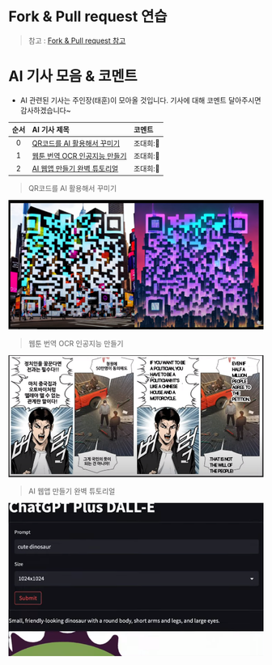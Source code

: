 # Fork & Pull request 연습

> 참고 : [Fork & Pull request 참고](https://modulabs.notion.site/GitHub-5-d96b191a2daa4009bfa6958ced2afc9d)

# AI 기사 모음 & 코멘트

- AI 관련된 기사는 주인장(태훈)이 모아올 것입니다. 기사에 대해 코멘트 달아주시면 감사하겠습니다~

|순서|AI 기사 제목|코멘트|
|:---:|:---|:---|
|0|[QR코드를 AI 활용해서 꾸미기](https://www.youtube.com/watch?v=K40vkMouC48)|조대희:👏
|1|[웹툰 번역 OCR 인공지능 만들기](https://www.youtube.com/watch?v=REFmxA9hUa4)|조대희:👏|
|2|[AI 웹앱 만들기 완벽 튜토리얼](https://www.youtube.com/watch?v=8u2PngR2xpM)|조대희:👏|


> QR코드를 AI 활용해서 꾸미기

![image](assets/image1.png)

> 웹툰 번역 OCR 인공지능 만들기

![image](assets/image2.png)

> AI 웹앱 만들기 완벽 튜토리얼

![image](assets/image3.png)
